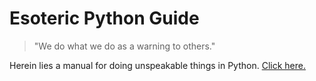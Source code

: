 # Esoteric Python Guide
> "We do what we do as a warning to others."

Herein lies a manual for doing unspeakable things in Python. [Click here.](https://github.com/IFcoltransG/esoteric-python-guide/wiki)
